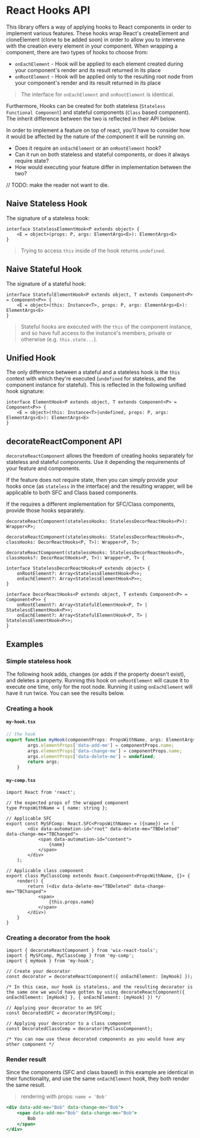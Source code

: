 # React Hooks API
This library offers a way of applying hooks to React components in order to implement various features. These hooks wrap React's createElement and cloneElement (clone to be added soon) in order to allow you to intervene with the creation every element in your component. When wrapping a component, there are two types of hooks to choose from:
* `onEachElement` - Hook will be applied to each element created during your component's render and its result returned in its place
* `onRootElement` - Hook will be applied only to the resulting root node from your component's render and its result returned in its place

> The interface for `onEachElement` and `onRootElement` is identical.

Furthermore, Hooks can be created for both stateless (`Stateless Functional Component`) and stateful components (`Class` based component). The inherit difference between the two is reflected in their API below.

In order to implement a feature on top of react, you'll have to consider how it would be affected by the nature of the component it will be running on.

* Does it require an `onEachElement` or an `onRootElement` hook?
* Can it run on both stateless and stateful components, or does it always require state?
* How would executing your feature differ in implementation between the two?

// TODO: make the reader not want to die.

## Naive Stateless Hook
The signature of a stateless hook:

```tsx
interface StatelessElementHook<P extends object> {
    <E = object>(props: P, args: ElementArgs<E>): ElementArgs<E>
}
```
> Trying to access `this` inside of the hook returns `undefined`.

## Naive Stateful Hook
The signature of a stateful hook:

```tsx
interface StatefulElementHook<P extends object, T extends Component<P> = Component<P>> {
    <E = object>(this: Instance<T>, props: P, args: ElementArgs<E>): ElementArgs<E>
}
```
> Stateful hooks are executed with the `this` of the component instance, and so have full access to the instance's members, private or otherwise (e.g. `this.state...`).

## Unified Hook
The only difference between a stateful and a stateless hook is the `this` context with which they're executed (`undefined` for stateless, and the component instance for stateful). This is reflected in the following unified hook signature:
```tsx
interface ElementHook<P extends object, T extends Component<P> = Component<P>> {
    <E = object>(this: Instance<T>|undefined, props: P, args: ElementArgs<E>): ElementArgs<E>
}
```

## decorateReactComponent API
`decorateReactComponent` allows the freedom of creating hooks separately for stateless and stateful components. Use it depending the requirements of your feature and components.

If the feature does not require state, then you can simply provide your hooks once (as `stateless` in the interface) and the resulting wrapper, will be applicable to both SFC and Class based components.

If the requires a different implementation for SFC/Class components, provide those hooks separately.


```tsx
decorateReactComponent(statelessHooks: StatelessDecorReactHooks<P>): Wrapper<P>;

decorateReactComponent(statelessHooks: StatelessDecorReactHooks<P>, classHooks: DecorReactHooks<P, T>): Wrapper<P, T>;

decorateReactComponent(statelessHooks: StatelessDecorReactHooks<P>, classHooks?: DecorReactHooks<P, T>): Wrapper<P, T> {
```

```tsx
interface StatelessDecorReactHooks<P extends object> {
    onRootElement?: Array<StatelessElementHook<P>>;
    onEachElement?: Array<StatelessElementHook<P>>;
}
```

```tsx
interface DecorReactHooks<P extends object, T extends Component<P> = Component<P>> {
    onRootElement?: Array<StatefulElementHook<P, T> | StatelessElementHook<P>>;
    onEachElement?: Array<StatefulElementHook<P, T> | StatelessElementHook<P>>;
}
```

## Examples

### Simple stateless hook
The following hook  adds, changes (or adds if the property doesn't exist), and deletes a property. Running this hook on `onRootElement` will cause it to execute one time, only for the root node. Running it using `onEachElement` will have it run twice. You can see the results below.

### Creating a hook

#### `my-hook.tsx`
```ts
// the hook
export function myHook(componentProps: PropsWithName, args: ElementArgs<any>): ElementArgs<any> {
        args.elementProps['data-add-me'] = componentProps.name;
        args.elementProps['data-change-me'] = componentProps.name;
        args.elementProps['data-delete-me'] = undefined;
        return args;
    }
```

#### `my-comp.tsx`
```tsx
import React from 'react';

// the expected props of the wrapped component
type PropsWithName = { name: string };

// Applicable SFC
export const MySFComp: React.SFC<PropsWithName> = ({name}) => (
        <div data-automation-id="root" data-delete-me="TBDeleted" data-change-me="TBChanged">
            <span data-automation-id="content">
                {name}
            </span>
        </div>
    );

// Applicable class component
export class MyClassComp extends React.Component<PropsWithName, {}> {
    render() {
        return (<div data-delete-me="TBDeleted" data-change-me="TBChanged">
            <span>
                {this.props.name}
            </span>
        </div>)
    }
}
```

### Creating a decorator from the hook
```tsx
import { decorateReactComponent } from 'wix-react-tools';
import { MySFComp, MyClassComp } from 'my-comp';
import { myHook } from 'my-hook';

// Create your decorator
const decorator = decorateReactComponent({ onEachElement: [myHook] });

/* In this case, our hook is stateless, and the resulting decorator is the same one we would have gotten by using decorateReactComponent({ onEachElement: [myHook] }, { onEachElement: [myHook] }) */

// Applying your decorator to an SFC
const DecoratedSFC = decorator(MySFComp);

// Applying your decorator to a class component
const DecoratedClassComp = decorator(MyClassComponent);

/* You can now use these decorated components as you would have any other component */

```

### Render result
Since the components (SFC and class based) in this example are identical in their functionality, and use the same `onEachElement` hook, they both render the same result.

> rendering with props: `name = 'Bob'`
```jsx
<div data-add-me="Bob" data-change-me="Bob">
    <span data-add-me="Bob" data-change-me="Bob">
        Bob
    </span>
</div>
```
